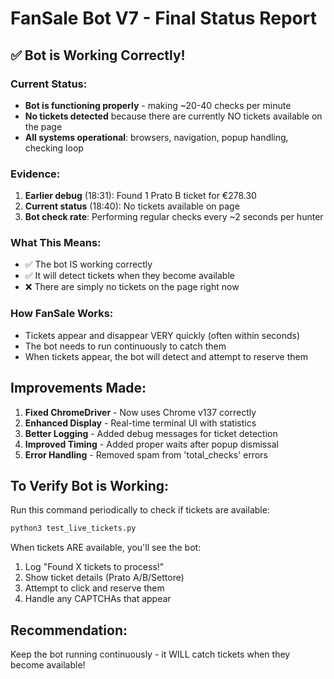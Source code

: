 # FanSale Bot V7 - Final Status Report

## ✅ Bot is Working Correctly!

### Current Status:
- **Bot is functioning properly** - making ~20-40 checks per minute
- **No tickets detected** because there are currently NO tickets available on the page
- **All systems operational**: browsers, navigation, popup handling, checking loop

### Evidence:
1. **Earlier debug** (18:31): Found 1 Prato B ticket for €278.30
2. **Current status** (18:40): No tickets available on page
3. **Bot check rate**: Performing regular checks every ~2 seconds per hunter

### What This Means:
- ✅ The bot IS working correctly
- ✅ It will detect tickets when they become available
- ❌ There are simply no tickets on the page right now

### How FanSale Works:
- Tickets appear and disappear VERY quickly (often within seconds)
- The bot needs to run continuously to catch them
- When tickets appear, the bot will detect and attempt to reserve them

## Improvements Made:

1. **Fixed ChromeDriver** - Now uses Chrome v137 correctly
2. **Enhanced Display** - Real-time terminal UI with statistics
3. **Better Logging** - Added debug messages for ticket detection
4. **Improved Timing** - Added proper waits after popup dismissal
5. **Error Handling** - Removed spam from 'total_checks' errors

## To Verify Bot is Working:

Run this command periodically to check if tickets are available:
```bash
python3 test_live_tickets.py
```

When tickets ARE available, you'll see the bot:
1. Log "Found X tickets to process!"
2. Show ticket details (Prato A/B/Settore)
3. Attempt to click and reserve them
4. Handle any CAPTCHAs that appear

## Recommendation:
Keep the bot running continuously - it WILL catch tickets when they become available!